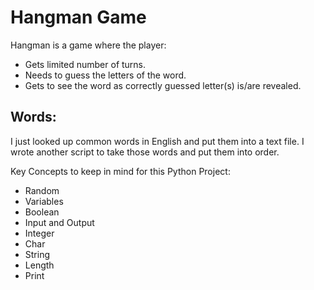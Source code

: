 # Hangman Game

Hangman is a game where the player:
* Gets limited number of turns.
* Needs to guess the letters of the word.
* Gets to see the word as correctly guessed letter(s) is/are revealed.

## Words:
I just looked up common words in English and put them into a text file.
I wrote another script to take those words and put them into order.


Key Concepts to keep in mind for this Python Project:
* Random
* Variables
* Boolean
* Input and Output
* Integer
* Char
* String
* Length
* Print
